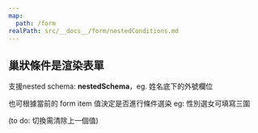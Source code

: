 ```yaml
---
map:
  path: /form
realPath: src/__docs__/form/nestedConditions.md
---
```


## 巢狀條件是渲染表單

支援nested schema: **nestedSchema**，eg. 姓名底下的外號欄位

也可根據當前的 form item 值決定是否進行條件選染
eg: 性別選女可填寫三圍

(to do: 切換需清除上一個值)


<demo
  src="../components/form/nestedConditions.vue"
  title="enhanced el-form"
  desc="於schema中定義defaultValue即可自動將prop綁定到data上，便不需定義data model的初始值">
</demo>

<API src="../components/EnhancedElForm.vue" lang="zh"></API>
